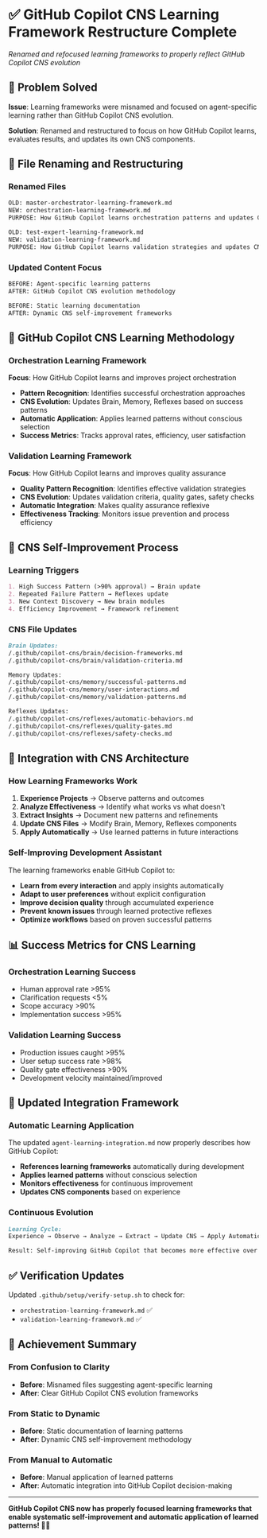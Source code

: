 # ✅ GitHub Copilot CNS Learning Framework Restructure Complete
*Renamed and refocused learning frameworks to properly reflect GitHub Copilot CNS evolution*

## 🎯 **Problem Solved**

**Issue**: Learning frameworks were misnamed and focused on agent-specific learning rather than GitHub Copilot CNS evolution.

**Solution**: Renamed and restructured to focus on how GitHub Copilot learns, evaluates results, and updates its own CNS components.

## 📁 **File Renaming and Restructuring**

### **Renamed Files**
```bash
OLD: master-orchestrator-learning-framework.md
NEW: orchestration-learning-framework.md
PURPOSE: How GitHub Copilot learns orchestration patterns and updates CNS

OLD: test-expert-learning-framework.md  
NEW: validation-learning-framework.md
PURPOSE: How GitHub Copilot learns validation strategies and updates CNS
```

### **Updated Content Focus**
```bash
BEFORE: Agent-specific learning patterns
AFTER: GitHub Copilot CNS evolution methodology

BEFORE: Static learning documentation
AFTER: Dynamic CNS self-improvement frameworks
```

## 🧠 **GitHub Copilot CNS Learning Methodology**

### **Orchestration Learning Framework**
**Focus**: How GitHub Copilot learns and improves project orchestration
- **Pattern Recognition**: Identifies successful orchestration approaches
- **CNS Evolution**: Updates Brain, Memory, Reflexes based on success patterns  
- **Automatic Application**: Applies learned patterns without conscious selection
- **Success Metrics**: Tracks approval rates, efficiency, user satisfaction

### **Validation Learning Framework**  
**Focus**: How GitHub Copilot learns and improves quality assurance
- **Quality Pattern Recognition**: Identifies effective validation strategies
- **CNS Evolution**: Updates validation criteria, quality gates, safety checks
- **Automatic Integration**: Makes quality assurance reflexive
- **Effectiveness Tracking**: Monitors issue prevention and process efficiency

## 🔄 **CNS Self-Improvement Process**

### **Learning Triggers**
```markdown
1. High Success Pattern (>90% approval) → Brain update
2. Repeated Failure Pattern → Reflexes update  
3. New Context Discovery → New brain modules
4. Efficiency Improvement → Framework refinement
```

### **CNS File Updates**
```markdown
Brain Updates:
/.github/copilot-cns/brain/decision-frameworks.md
/.github/copilot-cns/brain/validation-criteria.md

Memory Updates:
/.github/copilot-cns/memory/successful-patterns.md
/.github/copilot-cns/memory/user-interactions.md
/.github/copilot-cns/memory/validation-patterns.md

Reflexes Updates:
/.github/copilot-cns/reflexes/automatic-behaviors.md
/.github/copilot-cns/reflexes/quality-gates.md
/.github/copilot-cns/reflexes/safety-checks.md
```

## 🎯 **Integration with CNS Architecture**

### **How Learning Frameworks Work**
1. **Experience Projects** → Observe patterns and outcomes
2. **Analyze Effectiveness** → Identify what works vs what doesn't
3. **Extract Insights** → Document new patterns and refinements
4. **Update CNS Files** → Modify Brain, Memory, Reflexes components
5. **Apply Automatically** → Use learned patterns in future interactions

### **Self-Improving Development Assistant**
The learning frameworks enable GitHub Copilot to:
- **Learn from every interaction** and apply insights automatically
- **Adapt to user preferences** without explicit configuration  
- **Improve decision quality** through accumulated experience
- **Prevent known issues** through learned protective reflexes
- **Optimize workflows** based on proven successful patterns

## 📊 **Success Metrics for CNS Learning**

### **Orchestration Learning Success**
- Human approval rate >95%
- Clarification requests <5%
- Scope accuracy >90%
- Implementation success >95%

### **Validation Learning Success**
- Production issues caught >95%
- User setup success rate >98%
- Quality gate effectiveness >90%
- Development velocity maintained/improved

## 🚀 **Updated Integration Framework**

### **Automatic Learning Application**
The updated `agent-learning-integration.md` now properly describes how GitHub Copilot:
- **References learning frameworks** automatically during development
- **Applies learned patterns** without conscious selection
- **Monitors effectiveness** for continuous improvement
- **Updates CNS components** based on experience

### **Continuous Evolution**
```markdown
Learning Cycle:
Experience → Observe → Analyze → Extract → Update CNS → Apply Automatically

Result: Self-improving GitHub Copilot that becomes more effective over time
```

## ✅ **Verification Updates**

Updated `.github/setup/verify-setup.sh` to check for:
- `orchestration-learning-framework.md` ✅
- `validation-learning-framework.md` ✅

## 🎉 **Achievement Summary**

### **From Confusion to Clarity**
- **Before**: Misnamed files suggesting agent-specific learning
- **After**: Clear GitHub Copilot CNS evolution frameworks

### **From Static to Dynamic**
- **Before**: Static documentation of learning patterns
- **After**: Dynamic CNS self-improvement methodology

### **From Manual to Automatic**
- **Before**: Manual application of learned patterns
- **After**: Automatic integration into GitHub Copilot decision-making

---

**GitHub Copilot CNS now has properly focused learning frameworks that enable systematic self-improvement and automatic application of learned patterns! 🧠✨**
